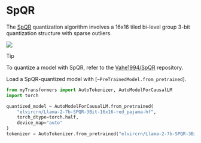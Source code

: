 <!--Copyright 2025 The HuggingFace Team. All rights reserved.

Licensed under the Apache License, Version 2.0 (the "License"); you may not use this file except in compliance with
the License. You may obtain a copy of the License at

http://www.apache.org/licenses/LICENSE-2.0

Unless required by applicable law or agreed to in writing, software distributed under the License is distributed on
an "AS IS" BASIS, WITHOUT WARRANTIES OR CONDITIONS OF ANY KIND, either express or implied. See the License for the
specific language governing permissions and limitations under the License.

⚠️ Note that this file is in Markdown but contain specific syntax for our doc-builder (similar to MDX) that may not be
rendered properly in your Markdown viewer.

-->

# SpQR

The [SpQR]((https://hf.co/papers/2306.03078)) quantization algorithm involves a 16x16 tiled bi-level group 3-bit quantization structure with sparse outliers.

<div class="flex justify-center">
    <img src="https://huggingface.co/datasets/huggingface/documentation-images/resolve/main/transformers/spqr-diagram.png">
</div>

> [!TIP]
> To quantize a model with SpQR, refer to the [Vahe1994/SpQR](https://github.com/Vahe1994/SpQR) repository.

Load a SpQR-quantized model with [`~PreTrainedModel.from_pretrained`].

```python
from myTransformers import AutoTokenizer, AutoModelForCausalLM
import torch

quantized_model = AutoModelForCausalLM.from_pretrained(
    "elvircrn/Llama-2-7b-SPQR-3Bit-16x16-red_pajama-hf",
    torch_dtype=torch.half,
    device_map="auto"
)
tokenizer = AutoTokenizer.from_pretrained("elvircrn/Llama-2-7b-SPQR-3Bit-16x16-red_pajama-hf")
```
